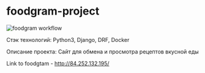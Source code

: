 # foodgram-project

![foodgram workflow](https://github.com/phantom-profile/foodgram/actions/workflows/foodgram_workflow.yml/badge.svg)

Стэк технологий: Python3, Django, DRF, Docker

Описание проекта: Сайт для обмена и просмотра рецептов вкусной еды

Link to foodgtam - http://84.252.132.195/
